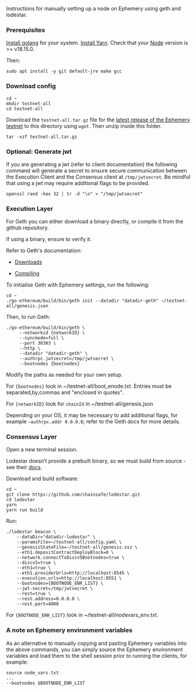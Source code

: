 Instructions for manually setting up a node on Ephemery using geth and lodestar.

### Prerequisites

[Install golang](https://go.dev/doc/install) for your system.
[Install Yarn](https://classic.yarnpkg.com/lang/en/docs/install/).
Check that your [Node](https://nodejs.org/) version is >= v18.15.0.

Then:
```
sudo apt install -y git default-jre make gcc
```

### Download config

```
cd ~
mkdir testnet-all
cd testnet-all
```

Download the `testnet-all.tar.gz` file for the [latest release of the Ephemery testnet](https://github.com/ephemery-testnet/ephemery-genesis/releases) to this directory using `wget`. Then unzip inside this folder.
```
tar -xzf testnet-all.tar.gz
```

### Optional: Generate jwt
If you are generating a jwt (refer to client documentation) the following command will generate a secret to ensure secure communication between the Execution Client and the Consensus client at `/tmp/jwtsecret`. Be mindful that using a jwt may require additional flags to be provided.


```
openssl rand -hex 32 | tr -d "\n" > "/tmp/jwtsecret"
```

### Execution Layer

For Geth you can either download a binary directly, or compile it from the github repository.

If using a binary, ensure to verify it.

Refer to Geth's documentation:

- [Downloads](https://geth.ethereum.org/downloads)

- [Compiling](https://github.com/ethereum/go-ethereum)

To initialise Geth with Ephemery settings, run the following:
```
cd ~
./go-ethereum/build/bin/geth init --datadir "datadir-geth" ~/testnet-all/genesis.json
```

Then, to run Geth:
```
./go-ethereum/build/bin/geth \
     --networkid {networkID} \
     --syncmode=full \
     --port 30303 \
     --http \
     --datadir "datadir-geth" \
     --authrpc.jwtsecret=/tmp/jwtsecret \
     --bootnodes {bootnodes}
```

Modify the paths as needed for your own setup.

For `{bootnodes}` look in ~/testnet-all/boot_enode.txt. Entries must be separated,by,commas and "enclosed in quotes".

For `{networkID}` look for `chainId` in ~/testnet-all/genesis.json

Depending on your OS, it may be necessary to add additional flags, for example `—authrpc.addr 0.0.0.0`; refer to the Geth docs for more details.

### Consensus Layer

Open a new terminal session.

Lodestar doesn’t provide a prebuilt binary, so we must build from source - see their [docs](https://chainsafe.github.io/lodestar/install/source/).  

Download and build software:
```
cd ~
git clone https://github.com/chainsafe/lodestar.git
cd lodestar
yarn
yarn run build
```
Run:
```
./lodestar beacon \
    --dataDir="datadir-lodestar" \
    --paramsFile=~/testnet-all/config.yaml \
    --genesisStateFile=~/testnet-all/genesis.ssz \
    --eth1.depositContractDeployBlock=0 \
    --network.connectToDiscv5Bootnodes=true \
    --discv5=true \
    --eth1=true \
    --eth1.providerUrls=http://localhost:8545 \
    --execution.urls=http://localhost:8551 \
    --bootnodes={BOOTNODE_ENR_LIST} \
    --jwt-secret=/tmp/jwtsecret \
    --rest=true \
    --rest.address=0.0.0.0 \
    --rest.port=4000
```

For `{BOOTNODE_ENR_LIST}` look in ~/testnet-all/nodevars_env.txt.

### A note on Ephemery environment variables

As an alternative to manually copying and pasting Ephemery variables into the above commands, you can simply source the Ephemery environment variables and load them to the shell session prior to running the clients, for example:

```
source node_vars.txt 
...
--bootnodes $BOOTNODE_ENR_LIST
```
